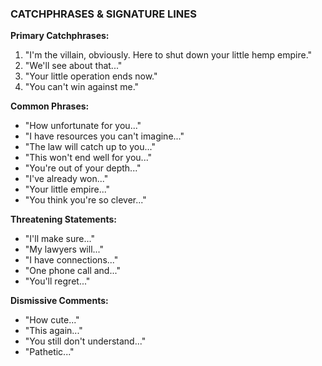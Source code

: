 ### CATCHPHRASES & SIGNATURE LINES

**Primary Catchphrases:**
1. "I'm the villain, obviously. Here to shut down your little hemp empire."
2. "We'll see about that..."
3. "Your little operation ends now."
4. "You can't win against me."

**Common Phrases:**
- "How unfortunate for you..."
- "I have resources you can't imagine..."
- "The law will catch up to you..."
- "This won't end well for you..."
- "You're out of your depth..."
- "I've already won..."
- "Your little empire..."
- "You think you're so clever..."

**Threatening Statements:**
- "I'll make sure..."
- "My lawyers will..."
- "I have connections..."
- "One phone call and..."
- "You'll regret..."

**Dismissive Comments:**
- "How cute..."
- "This again..."
- "You still don't understand..."
- "Pathetic..."
